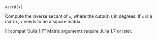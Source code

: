 ```
asecd(x)
```

Compute the inverse secant of `x`, where the output is in degrees. If `x` is a matrix, `x` needs to be a square matrix.

!!! compat "Julia 1.7"
    Matrix arguments require Julia 1.7 or later.

